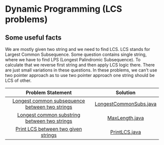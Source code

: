 # **Dynamic Programming (LCS problems)**
## Some useful facts
We are mostly given two string and we need to find LCS. LCS stands for Largest Common Subsequence. 
Some question contains single string, where we have to find LPS (Longest Palindromic Subsequence). 
To calculate that we reverse first string and then apply LCS logic there. There are just small variations in these questions.
In these problems, we can't use two pointer approach as to use two pointer approach one string should be LCS of other.

|   Problem Statement     |   Solution  |
|:-------------------------------------------:|:------:|
| [Longest common subsequence between two strings](https://leetcode.com/problems/longest-common-subsequence/) | [LongestCommonSubs.java](https://github.com/ravi26067/Coding/blob/master/Algorithms/DP/LCS/LongestCommonSubs.java)|
| [Longest common substring between two strings](https://leetcode.com/problems/maximum-length-of-repeated-subarray/) | [MaxLength.java](https://github.com/ravi26067/Coding/blob/master/Algorithms/DP/LCS/MaxLength.java)|
| [Print LCS between two given strings](https://www.hackerrank.com/challenges/dynamic-programming-classics-the-longest-common-subsequence/problem) | [PrintLCS.java](https://github.com/ravi26067/Coding/blob/master/Algorithms/DP/LCS/PrintLCS.java)

